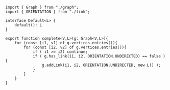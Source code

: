     import { Graph } from "./graph";
    import { ORIENTATION } from "./link";

    interface Default<L> {
        default(): L
    }

    export function complete<V,L>(g: Graph<V,L>){
        for (const [i1, v1] of g.vertices.entries()){
            for (const [i2, v2] of g.vertices.entries()){
                if ( i1 >= i2) continue;
                if ( g.has_link(i1, i2, ORIENTATION.UNDIRECTED) == false ){
                    g.addLink(i1, i2, ORIENTATION.UNDIRECTED, new L() );
                }
            }
        }
    }